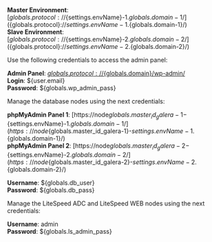 **Master Environment**: [${globals.protocol}://${settings.envName}-1.${globals.domain-1}/](${globals.protocol}://${settings.envName}-1.${globals.domain-1}/)   
**Slave Environment**: [${globals.protocol}://${settings.envName}-2.${globals.domain-2}/](${globals.protocol}://${settings.envName}-2.${globals.domain-2}/)

Use the following credentials to access the admin panel:

**Admin Panel**: [${globals.protocol}://${globals.domain}/wp-admin/](${globals.protocol}://${globals.domain}/wp-admin/)  
**Login**: ${user.email}  
**Password**: ${globals.wp_admin_pass}  

Manage the database nodes using the next credentials:

**phpMyAdmin Panel 1**: [https://node${globals.master_id_galera-1}-${settings.envName}-1.${globals.domain-1}/](https://node${globals.master_id_galera-1}-${settings.envName}-1.${globals.domain-1}/)   
**phpMyAdmin Panel 2**: [https://node${globals.master_id_galera-2}-${settings.envName}-2.${globals.domain-2}/](https://node${globals.master_id_galera-2}-${settings.envName}-2.${globals.domain-2}/)

**Username**: ${globals.db_user}    
**Password**: ${globals.db_pass}  

Manage the LiteSpeed ADC and LiteSpeed WEB nodes using the next credentials:

**Username**: admin    
**Password**: ${globals.ls_admin_pass}  
